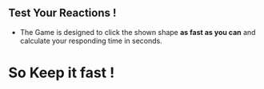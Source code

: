 Test Your Reactions !
-------------
- The Game is designed to click the shown shape **as fast as you can** and calculate your responding time in seconds.

# So Keep it fast !